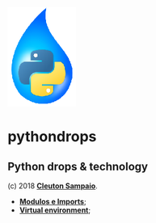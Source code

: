 ![](./python-drops.png)
# pythondrops
## Python drops &amp; technology

(c) 2018 [**Cleuton Sampaio**](https://github.com/cleuton).

- [**Modulos e Imports**](https://github.com/cleuton/pythondrops/tree/master/modulos_imports);
- [**Virtual environment**](https://github.com/cleuton/pythondrops/tree/master/virtual_environment);